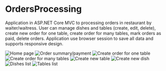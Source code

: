 # OrdersProcessing
Application in ASP.NET Core MVC to processing orders in restaurant by waiter/waitress. 
User can manage dishes and tables (create, edit, delete), create new order for one table, create order for many tables, mark orders as paid, delete orders.
Application use browser session to save all data and supports responsive design.

![Home page](https://i.imgur.com/ooyvTMb.png)
![Order summary/payment](https://i.imgur.com/XM5lJHU.png)
![Create order for one table](https://i.imgur.com/d9sof7m.png)
![Create order for many tables](https://i.imgur.com/sIJLfFx.png)
![Create new table](https://i.imgur.com/vyuI3cY.png)
![Create new dish](https://i.imgur.com/x5qKCjm.png)
![Dishes list](https://i.imgur.com/I8rgShU.png)
![Tables list](https://i.imgur.com/jACUEem.png)
